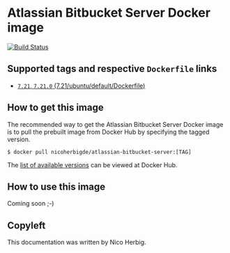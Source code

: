 # Atlassian Bitbucket Server Docker image

[![Build Status](https://github.com/nicoherbigio/docker-atlassian-bitbucket-server/actions/workflows/build-docker-images.yml/badge.svg)](https://github.com/nicoherbigio/docker-atlassian-bitbucket-server/actions/workflows/build-docker-images.yml)

## Supported tags and respective `Dockerfile` links

 * [`7.21`, `7.21.0` (7.21/ubuntu/default/Dockerfile)](https://github.com/nicoherbigio/docker-atlassian-bitbucket-server/blob/main/7.21/ubuntu/default/Dockerfile)

## How to get this image

The recommended way to get the Atlassian Bitbucket Server Docker image is to pull the prebuilt image from Docker Hub by specifying the tagged version.

```console
$ docker pull nicoherbigde/atlassian-bitbucket-server:[TAG]
```

The [list of available versions](https://hub.docker.com/r/nicoherbigde/atlassian-bitbucket-server/tags) can be viewed at Docker Hub.

## How to use this image

Coming soon ;-)

## Copyleft

This documentation was written by Nico Herbig.
